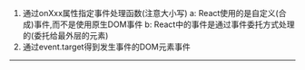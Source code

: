 1) 通过onXxx属性指定事件处理函数(注意大小写)
        a: React使用的是自定义(合成)事件,而不是使用原生DOM事件
        b: React中的事件是通过事件委托方式处理的(委托给最外层的元素)
2) 通过event.target得到发生事件的DOM元素事件
----